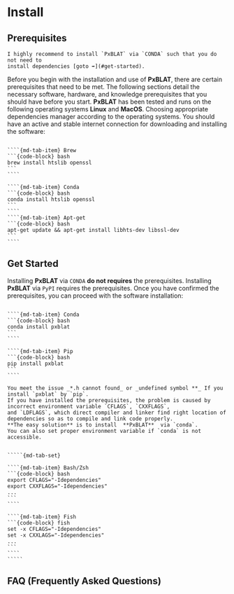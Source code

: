 # Install

## **Prerequisites**

```{tip}
I highly recommend to install `PxBLAT` via `CONDA` such that you do not need to
install dependencies [goto ➡️](#get-started).
```

Before you begin with the installation and use of **PxBLAT**, there are certain prerequisites that need to be met.
The following sections detail the necessary software, hardware, and knowledge prerequisites that you should have before you start.
**PxBLAT** has been tested and runs on the following operating systems **Linux** and **MacOS**.
Choosing appropriate dependencies manager according to the operating systems.
You should have an active and stable internet connection for downloading and installing the software:

`````{md-tab-set}

````{md-tab-item} Brew
```{code-block} bash
brew install htslib openssl
```
````

````{md-tab-item} Conda
```{code-block} bash
conda install htslib openssl
```
````
````{md-tab-item} Apt-get
```{code-block} bash
apt-get update && apt-get install libhts-dev libssl-dev
```
````

`````

## **Get Started**

Installing **PxBLAT** via `CONDA` **do not requires** the prerequisites.
Installing **PxBLAT** via `PyPI` requires the prerequisites.
Once you have confirmed the prerequisites, you can proceed with the software installation:

`````{md-tab-set}

````{md-tab-item} Conda
```{code-block} bash
conda install pxblat
```
````

````{md-tab-item} Pip
```{code-block} bash
pip install pxblat
```
````

`````

``````{warning}
You meet the issue _*.h cannot found_ or _undefined symbol **_ If you install `pxblat` by `pip`.
If you have installed the prerequisites, the problem is caused by incorrect environment variable `CFLAGS`, `CXXFLAGS`,
and `LDFLAGS`, which direct compiler and linker find right location of
dependencies so as to compile and link code properly.
**The easy solution** is to install  **PxBLAT**  via `conda`.
You can also set proper environment variable if `conda` is not accessible.


`````{md-tab-set}

````{md-tab-item} Bash/Zsh
```{code-block} bash
export CFLAGS="-Idependencies"
export CXXFLAGS="-Idependencies"
...
```
````

````{md-tab-item} Fish
```{code-block} fish
set -x CFLAGS="-Idependencies"
set -x CXXLAGS="-Idependencies"
...
```
````
`````

``````

## **FAQ (Frequently Asked Questions)**
